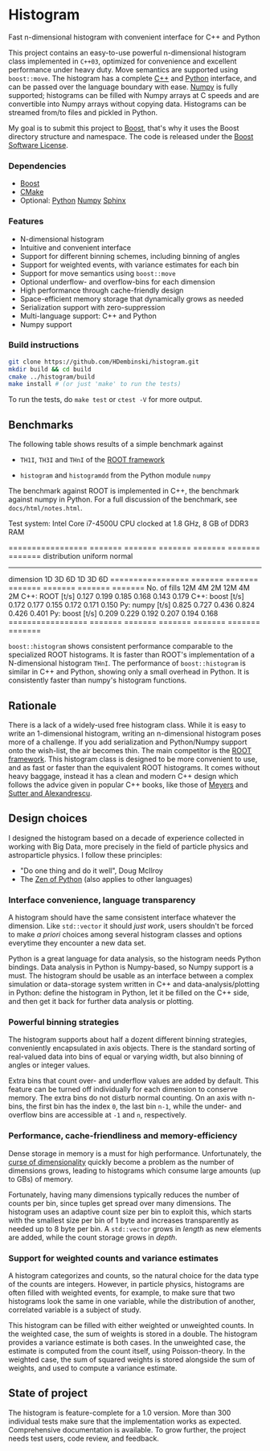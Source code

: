 # Histogram

Fast n-dimensional histogram with convenient interface for C++ and Python

This project contains an easy-to-use powerful n-dimensional histogram class implemented in `C++03`, optimized for convenience and excellent performance under heavy duty. Move semantics are supported using `boost::move`. The histogram has a complete [C++](http://yosefk.com/c++fqa/defective.html) and [Python](http://www.python.org) interface, and can be passed over the language boundary with ease. [Numpy](http://www.numpy.org) is fully supported; histograms can be filled with Numpy arrays at C speeds and are convertible into Numpy arrays without copying data. Histograms can be streamed from/to files and pickled in Python.

My goal is to submit this project to [Boost](http://www.boost.org), that's why it uses the Boost directory structure and namespace. The code is released under the [Boost Software License](http://www.boost.org/LICENSE_1_0.txt).

### Dependencies

* [Boost](http://www.boost.org)
* [CMake](https://cmake.org)
* Optional:
  [Python](http://www.python.org)
  [Numpy](http://www.numpy.org)
  [Sphinx](http://www.sphinx-doc.org)

### Features

* N-dimensional histogram
* Intuitive and convenient interface
* Support for different binning schemes, including binning of angles
* Support for weighted events, with variance estimates for each bin
* Support for move semantics using `boost::move`
* Optional underflow- and overflow-bins for each dimension
* High performance through cache-friendly design
* Space-efficient memory storage that dynamically grows as needed
* Serialization support with zero-suppression
* Multi-language support: C++ and Python
* Numpy support

### Build instructions

```sh
git clone https://github.com/HDembinski/histogram.git
mkdir build && cd build
cmake ../histogram/build
make install # (or just 'make' to run the tests)
```

To run the tests, do `make test` or `ctest -V` for more output.

## Benchmarks

The following table shows results of a simple benchmark against

* `TH1I`, `TH3I` and `THnI` of the [ROOT framework](https://root.cern.ch>)

* `histogram` and `histogramdd` from the Python module `numpy`

The benchmark against ROOT is implemented in C++, the benchmark against numpy in Python. For a full discussion of the benchmark, see `docs/html/notes.html`.

Test system: Intel Core i7-4500U CPU clocked at 1.8 GHz, 8 GB of DDR3 RAM

=================  =======  =======  =======  =======  =======  =======
distribution                uniform                    normal
-----------------  -------------------------  -------------------------
dimension          1D       3D       6D       1D       3D       6D
=================  =======  =======  =======  =======  =======  =======
No. of fills       12M      4M       2M       12M      4M       2M
C++: ROOT  [t/s]   0.127    0.199    0.185    0.168    0.143    0.179
C++: boost [t/s]   0.172    0.177    0.155    0.172    0.171    0.150
Py: numpy [t/s]    0.825    0.727    0.436    0.824    0.426    0.401
Py: boost [t/s]    0.209    0.229    0.192    0.207    0.194    0.168
=================  =======  =======  =======  =======  =======  =======

`boost::histogram` shows consistent performance comparable to the specialized ROOT histograms. It is faster than ROOT's implementation of a N-dimensional histogram `THnI`. The performance of `boost::histogram` is similar in C++ and Python, showing only a small overhead in Python. It is consistently faster than numpy's histogram functions.

## Rationale

There is a lack of a widely-used free histogram class. While it is easy to write an 1-dimensional histogram, writing an n-dimensional histogram poses more of a challenge. If you add serialization and Python/Numpy support onto the wish-list, the air becomes thin. The main competitor is the [ROOT framework](https://root.cern.ch). This histogram class is designed to be more convenient to use, and as fast or faster than the equivalent ROOT histograms. It comes without heavy baggage, instead it has a clean and modern C++ design which follows the advice given in popular C++ books, like those of [Meyers](http://www.aristeia.com/books.html) and [Sutter and Alexandrescu](http://www.gotw.ca/publications/c++cs.htm).

## Design choices

I designed the histogram based on a decade of experience collected in working with Big Data, more precisely in the field of particle physics and astroparticle physics. I follow these principles:

* "Do one thing and do it well", Doug McIlroy
* The [Zen of Python](https://www.python.org/dev/peps/pep-0020) (also applies to other languages)

### Interface convenience, language transparency

A histogram should have the same consistent interface whatever the dimension. Like `std::vector` it should *just work*, users shouldn't be forced to make *a priori* choices among several histogram classes and options everytime they encounter a new data set.

Python is a great language for data analysis, so the histogram needs Python bindings. Data analysis in Python is Numpy-based, so Numpy support is a must. The histogram should be usable as an interface between a complex simulation or data-storage system written in C++ and data-analysis/plotting in Python: define the histogram in Python, let it be filled on the C++ side, and then get it back for further data analysis or plotting. 

### Powerful binning strategies

The histogram supports about half a dozent different binning strategies, conveniently encapsulated in axis objects. There is the standard sorting of real-valued data into bins of equal or varying width, but also binning of angles or integer values.

Extra bins that count over- and underflow values are added by default. This feature can be turned off individually for each dimension to conserve memory. The extra bins do not disturb normal counting. On an axis with n-bins, the first bin has the index `0`, the last bin `n-1`, while the under- and overflow bins are accessible at `-1` and `n`, respectively.

### Performance, cache-friendliness and memory-efficiency

Dense storage in memory is a must for high performance. Unfortunately, the [curse of dimensionality](https://en.wikipedia.org/wiki/Curse_of_dimensionality) quickly become a problem as the number of dimensions grows, leading to histograms which consume large amounts (up to GBs) of memory.

Fortunately, having many dimensions typically reduces the number of counts per bin, since tuples get spread over many dimensions. The histogram uses an adaptive count size per bin to exploit this, which starts with the smallest size per bin of 1 byte and increases transparently as needed up to 8 byte per bin. A `std::vector` grows in *length* as new elements are added, while the count storage grows in *depth*.

### Support for weighted counts and variance estimates

A histogram categorizes and counts, so the natural choice for the data type of the counts are integers. However, in particle physics, histograms are often filled with weighted events, for example, to make sure that two histograms look the same in one variable, while the distribution of another, correlated variable is a subject of study.

This histogram can be filled with either weighted or unweighted counts. In the weighted case, the sum of weights is stored in a double. The histogram provides a variance estimate is both cases. In the unweighted case, the estimate is computed from the count itself, using Poisson-theory. In the weighted case, the sum of squared weights is stored alongside the sum of weights, and used to compute a variance estimate.

## State of project

The histogram is feature-complete for a 1.0 version. More than 300 individual tests make sure that the implementation works as expected. Comprehensive documentation is available. To grow further, the project needs test users, code review, and feedback.
